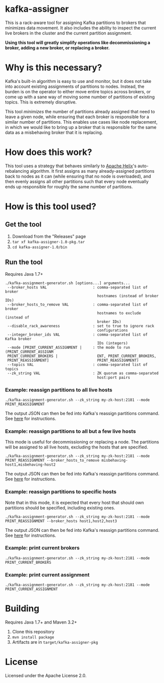 kafka-assigner
==============
This is a rack-aware tool for assigning Kafka partitions to brokers that minimizes data movement. It also includes the ability to inspect the current live brokers in the cluster and the current partition assignment.

**Using this tool will greatly simplify operations like decommissioning a broker, adding a new broker, or replacing a broker.**

# Why is this necessary?
Kafka's built-in algorithm is easy to use and monitor, but it does not take into account existing assignments of partitions to nodes. Instead, the burden is on the operator to either move entire topics across brokers, or come up with a sane way of moving some number of partitions of existing topics. This is extremely disruptive.

This tool _minimizes_ the number of partitions already assigned that need to leave a given node, while ensuring that each broker is responsible for a similar number of partitions. This enables use cases like node replacement, in which we would like to bring up a broker that is responsible for the same data as a misbehaving broker that it is replacing.

# How does this work?
This tool uses a strategy that behaves similarly to [Apache Helix](http://helix.apache.org)'s auto-rebalancing algorithm. It first assigns as many already-assigned partitions back to nodes as it can (while ensuring that no node is overloaded), and then evenly assigns all other partitions such that every node eventually ends up responsible for roughly the same number of partitions.

# How is this tool used?

## Get the tool
1. Download from the "Releases" page
2. `tar xf kafka-assigner-1.0-pkg.tar`
3. `cd kafka-assigner-1.0/bin`

## Run the tool
Requires Java 1.7+

```
./kafka-assignment-generator.sh [options...] arguments...
 --broker_hosts VAL                     : comma-separated list of broker
                                          hostnames (instead of broker IDs)
 --broker_hosts_to_remove VAL           : comma-separated list of broker
                                          hostnames to exclude (instead of
                                          broker IDs)
 --disable_rack_awareness               : set to true to ignore rack
                                          configurations
 --integer_broker_ids VAL               : comma-separated list of Kafka broker
                                          IDs (integers)
 --mode [PRINT_CURRENT_ASSIGNMENT |     : the mode to run (PRINT_CURRENT_ASSIGNM
 PRINT_CURRENT_BROKERS |                  ENT, PRINT_CURRENT_BROKERS,
 PRINT_REASSIGNMENT]                      PRINT_REASSIGNMENT)
 --topics VAL                           : comma-separated list of topics
 --zk_string VAL                        : ZK quorum as comma-separated
                                          host:port pairs
```

### Example: reassign partitions to all live hosts
```
./kafka-assignment-generator.sh --zk_string my-zk-host:2181 --mode PRINT_REASSIGNMENT
```

The output JSON can then be fed into Kafka's reassign partitions command. See [here](http://kafka.apache.org/0100/ops.html#basic_ops_partitionassignment) for instructions.

### Example: reassign partitions to all but a few live hosts
This mode is useful for decommissioning or replacing a node. The partitions will be assigned to all live hosts, excluding the hosts that are specified.
```
./kafka-assignment-generator.sh --zk_string my-zk-host:2181 --mode PRINT_REASSIGNMENT --broker_hosts_to_remove misbehaving-host1,misbehaving-host2
```

The output JSON can then be fed into Kafka's reassign partitions command. See [here](http://kafka.apache.org/0100/ops.html#basic_ops_partitionassignment) for instructions.

### Example: reassign partitions to specific hosts
Note that in this mode, it is expected that every host that should own partitions should be specified, including existing ones.
```
./kafka-assignment-generator.sh --zk_string my-zk-host:2181 --mode PRINT_REASSIGNMENT --broker_hosts host1,host2,host3
```

The output JSON can then be fed into Kafka's reassign partitions command. See [here](http://kafka.apache.org/0100/ops.html#basic_ops_partitionassignment) for instructions.

### Example: print current brokers
```
./kafka-assignment-generator.sh --zk_string my-zk-host:2181 --mode PRINT_CURRENT_BROKERS
```

### Example: print current assignment
```
./kafka-assignment-generator.sh --zk_string my-zk-host:2181 --mode PRINT_CURRENT_ASSIGNMENT
```

# Building
Requires Java 1.7+ and Maven 3.2+

1. Clone this repository
2. `mvn install package`
3. Artifacts are in `target/kafka-assigner-pkg`

# License
Licensed under the Apache License 2.0.
